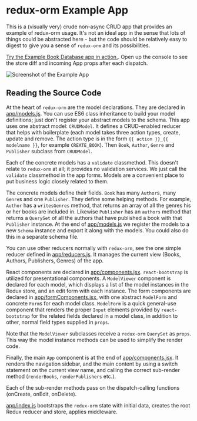 # redux-orm Example App

This is a (visually very) crude non-async CRUD app that provides an example of redux-orm usage. It's not an ideal app in the sense that lots of things could be abstracted here - but the code should be relatively easy to digest to give you a sense of `redux-orm` and its possibilities.

[Try the Example Book Database app in action.](http://tommikaikkonen.github.io/redux-orm-example/). Open up the console to see the store diff and incoming App props after each dispatch.

![Screenshot of the Example App](https://raw.githubusercontent.com/tommikaikkonen/redux-orm-example/master/screenshot.png)

## Reading the Source Code

At the heart of `redux-orm` are the model declarations. They are declared in [app/models.js](app/models.js). You can use ES6 class inheritance to build your model definitions; just don't register your abstract models to the schema. This app uses one abstract model: `CRUDModel`. It defines a CRUD-enabled reducer that helps with boilerplate (each model takes three action types, create, update and remove. The action type is in the form `{{ action }}_{{ modelname }}`, for example `CREATE_BOOK`). Then `Book`, `Author`, `Genre` and `Publisher` subclass from `CRUDModel`.

Each of the concrete models has a `validate` classmethod. This doesn't relate to `redux-orm` at all; it provides no validation services. We just call the `validate` classmethod in the app forms. Models are a convenient place to put business logic closely related to them.

The concrete models define their fields. `Book` has many `Author`s, many `Genre`s and one `Publisher`. They define some helping methods. For example, `Author` has a `writesGenres` method, that returns an array of all the genres his or her books are included in. Likewise `Publisher` has an `authors` method that returns a `QuerySet` of all the authors that have published a book with that `Publisher` instance. At the end of [app/models.js](app/models.js) we register the models to a new `Schema` instance and export it along with the models. You could also do this in a separate schema file.

You can use other reducers normally with `redux-orm`, see the one simple reducer defined in [app/reducers.js](app/reducers.js). It manages the current view (Books, Authors, Publishers, Genres) of the app.

React components are declared in [app/components.jsx](app/components.jsx). `react-bootstrap` is utilized for presentational components. A `ModelViewer` component is declared for each model, which displays a list of the model instances in the Redux store, and an edit form with each instance. The form components are declared in [app/formComponents.jsx](app/formComponents.jsx), with one abstract `ModelForm` and concrete `Form`s for each model class. `ModelForm` is a quick general-use component that renders the proper `Input` elements provided by `react-bootstrap` for the related fields declared in a model class, in addition to other, normal field types supplied in `props`.

Note that the `ModelViewer` subclasses receive a `redux-orm` `QuerySet` as `props`. This way the model instance methods can be used to simplify the render code.

Finally, the main `App` component is at the end of [app/components.jsx](app/components.jsx). It renders the navigation sidebar, and the main content by using a switch statement on the current view name, and calling the correct sub-render method (`renderBooks`, `renderPublishers` etc.).

Each of the sub-render methods pass on the dispatch-calling functions (onCreate, onEdit, onDelete).

[app/index.js](app/index.js) bootstraps the `redux-orm` state with initial data, creates the root Redux reducer and store, applies middleware.